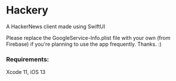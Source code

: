 # Hackery
A HackerNews client made using SwiftUI

Please replace the GoogleService-Info.plist file with your own (from Firebase) if you're planning to use the app frequently. Thanks. :)

### Requirements:
Xcode 11, iOS 13
